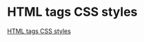 # HTML tags CSS styles
[HTML tags CSS styles](https://aiwithcloud.com/2022/09/15/html_tags_css_styles/)